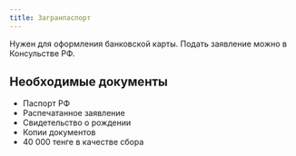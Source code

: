 ```yaml
---
title: Загранпаспорт
---
```

Нужен для оформления банковской карты. Подать заявление можно в Консульстве РФ.

## Необходимые документы
- Паспорт РФ
- Распечатанное заявление
- Свидетельство о рождении
- Копии документов
- 40 000 тенге в качестве сбора
